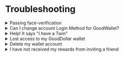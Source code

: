 # Troubleshooting

<details>

<summary>Passing face-verification</summary>

To claim free G$’s, you’ll need to go through a short Face Verification (FV) process to verify that you are a unique and live user. This is to prevent duplicate accounts and misuse of the system.

Here are some tips to successfully complete the face verification so you can access your GoodDollar wallet. That’s where the fun begins.

* The face verification has strong requirements for image quality (e.g. image detail and color balance). Make sure your selfie is high-resolution (check your camera settings), not blurry, and has lots of light.
* If you face issues, try using another browser. Face Verification works best on your phone's native browser, so Chrome for Android and Safari for iOS.\


If you get the error message that your image “won't pass liveness check,” try these tricks:

* Adjust the lights in the room you're passing FV. Your face shouldn't be overexposed or too dark, having pixel artifacts.
* Clean your webcam lens using the special lens cleaning wipes (for digital cams) or LCD display cleaning wipes or at least with a soft cloth and isopropyl alcohol.
* Adjust your webcam settings. Make sure you are using the highest resolution setting possible.
* Check your webcam connection. Some webcam models require a USB 3.0 or type C connection to provide the maximum resolution
* Try using another webcam with a higher resolution (more megapixels) to pass the face verification step. You can also try using a smart phone camera (yours or a friends) to complete the step.&#x20;

</details>

<details>

<summary>Can I change account Login Method for GoodWallet?</summary>

No, you can’t change your login method for GoodWallet. However, you can delete your wallet account and create a new one. Just make sure to transfer your G$ to another wallet before deleting the old wallet account so you don’t lose them.

If you need to do it, follow these steps:

1. Create a new wallet account using a different log-in method.
2. Do not click "claim" on the new account to avoid passing the Face Verification process. This wallet can still receive funds.
3. Go to your profile in the new account and copy your new wallet address.
4. Log out of your new wallet account.
5. Log in to your old wallet account and send your G$ to your new wallet address.
6. After you’ve confirmed the funds were sent successfully, go to the menu, select "Settings," and choose "Delete Account." Follow the prompts to confirm.
7. You will get a message that your account is being deleted. Then you have to wait 24 hours . Wait 24 hours after deleting your old account. After waiting, go to your new account and hit “Claim”. It will then take you through the Face Verification process again
8. You now have a new wallet account where you can claim everyday!

Please note that while doing this process, you will have to wait 24 hours, so you will miss a claim for one day.

</details>

<details>

<summary>Help! It says "I have a Twin"</summary>

If you are seeing this message, it is likely because you have created two GoodWallet accounts. Try to recall which other sign-up method you used in the past to create your account.

If this is the case, you will need to delete the new account you created. A helpful indicator of a new account is the absence of any transactions in the wallet. This indicates that you have never been able to claim from this wallet since you already have an existing one.

To delete an account in the GoodWallet, follow these steps:

1. Go to the GoodWallet menu on the top right of your screen, select "Settings," and choose "Delete Account." Follow the prompts to confirm.
2. You will get a message that your account is being deleted. Then you have to wait 24 hours
3. You will get a message that your wallet account is being deleted. Wait 24 hours after deleting your old account to be able to claim on your other wallet account without encountering a twin error.

</details>

<details>

<summary>Lost access to my GoodDollar wallet</summary>

If you lose access to your account entirely, you can still access and claim from GoodDapp if you have exported your G$ wallet or possess the [private key required for exporting your G$ wallet](../wallet-and-products/goodwallet.md#where-can-i-find-my-private-key).

</details>

<details>

<summary>Delete  my wallet account</summary>

To delete your wallet account, follow these steps:

1. Open your GoodWallet and click on the menu icon located at the top right corner.
2. Select “Settings” from the menu.
3. Tap on “Delete Account” at the bottom of your screen.
4. Confirm by tapping the red “Delete” button.

Before deleting your wallet account, ensure you've transferred your funds to another wallet to prevent loss.

After deleting your account, you may opt to open a new one. However, please refrain from attempting to claim or undergo face verification for at least 24 hours after deleting your previous account.

</details>

<details>

<summary>I have not received my rewards from inviting a friend</summary>

To check your invitee status, go to the Rewards section of your GoodWallet, located on the bottom left sidebar.

If your invitee is labeled as "Pending," it indicates that they have not yet made their first claim. Once they do, you'll receive your reward.

If you do not see your invitee listed, it means they haven't utilized your invite link or input your invite code during account creation. In such instances, kindly resend your link to your invitee and request them to navigate to their Referral screen, where they can paste your code into the designated field labeled "Use Invite Code”

</details>
